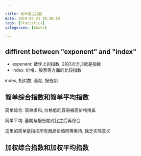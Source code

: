 ```yaml
---

title: 统计学之指数
date: 2019-02-21 10:30:19
tags: [Statistics]
categories: [Books]

---
```



## diffirent between "exponent" and "index"

- exponent: 数学上的指数, 2的3次方,3就是指数
- index: 价格、股票等方面的比较指数

index, 相对数, 基期, 报告期


## 简单综合指数和简单平均指数

简单综合: 简单求和, 价格低的容易被高价格掩盖

简单平均: 基期与报告期对比之后再综合

这里的简单是指把所有商品价值同等看待, 缺乏实际意义


## 加权综合指数和加权平均指数


